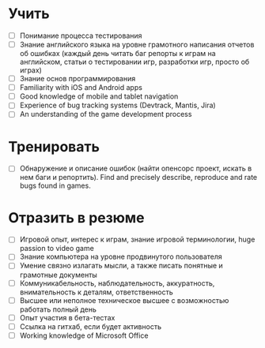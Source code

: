 # Учить
- [ ] Понимание процесса тестирования
- [ ] Знание английского языка на уровне грамотного написания отчетов об ошибках (каждый день читать баг репорты к играм на английском, статьи о тестировании игр, разработки игр, проcто об играх)
- [ ] Знание основ программирования
- [ ] Familiarity with iOS and Android apps
- [ ] Good knowledge of mobile and tablet navigation
- [ ] Experience of bug tracking systems (Devtrack, Mantis, Jira)
- [ ] An understanding of the game development process

# Тренировать
- [ ] Обнаружение и описание ошибок (найти опенсорс проект, искать в нем баги и репортить). Find and precisely describe, reproduce and rate bugs found in games.

# Отразить в резюме
- [ ] Игровой опыт, интерес к играм, знание игровой терминологии, huge passion to video game
- [ ] Знание компьютера на уровне продвинутого пользователя
- [ ] Умение связно излагать мысли, а также писать понятные и грамотные документы
- [ ] Коммуникабельность, наблюдательность, аккуратность, внимательность к деталям, ответственность
- [ ] Высшее или неполное техническое высшее с возможностью работать полный день
- [ ] Опыт участия в бета-тестах
- [ ] Ссылка на гитхаб, если будет активность
- [ ] Working knowledge of Microsoft Office
